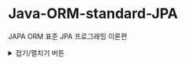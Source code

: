 # Java-ORM-standard-JPA
JAPA ORM 표준 JPA 프로그래밍 이론편

<details>
  <summary>접기/펼치기 버튼</summary>
  <div markdown="1">
    내용
  </div>
</details>
